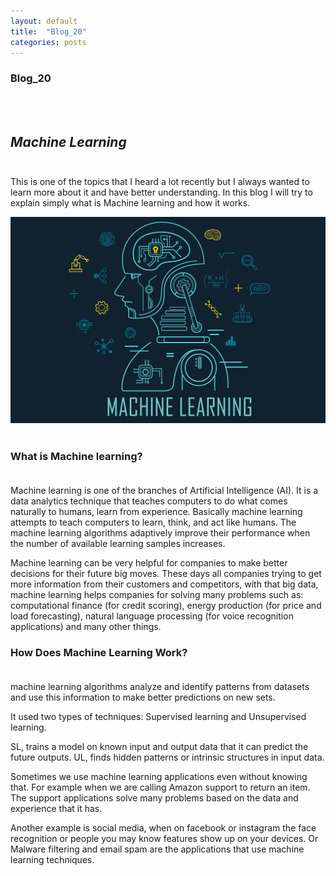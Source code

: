 ```yaml
---
layout: default
title:  "Blog_20"
categories: posts
---
```


### Blog_20
<br><br>


## *Machine Learning*<br><br>


This is one of the topics that I heard a lot recently but I always wanted to learn more about it and have better understanding. In this blog I will try to explain simply what is Machine learning and how it works.


![image](https://raw.githubusercontent.com/sevakZ/sevakZ.github.io/master/docs/_image/blog20.png)<br><br>


### What is Machine learning?<br><br> 


Machine learning is one of the branches of Artificial Intelligence (AI). It is a data analytics technique that teaches computers to do what comes naturally to humans, learn from experience. Basically machine learning attempts to teach computers to learn, think, and act like humans. The machine learning algorithms adaptively improve their performance when the number of available learning samples  increases.

Machine learning can be very helpful for companies to make better decisions for their future big moves. These days all companies trying to get more information from their customers and competitors, with that big data, machine learning helps companies for solving many problems such as: computational finance (for credit scoring), energy production (for price and load forecasting), natural language processing (for voice recognition applications) and many other things.


### How Does Machine Learning Work?<br><br> 

machine learning algorithms analyze and identify patterns from datasets and use this information to make better predictions on new sets.

It used two types of techniques: Supervised learning and Unsupervised learning. 

SL, trains a model on known input and output data that it can predict the future outputs. 
UL, finds hidden patterns or intrinsic structures in input data. 

Sometimes we use machine learning applications even without knowing that. For example when we are calling Amazon support to return an item. The support applications solve many problems based on the data and experience that it has.  

Another example is social media, when on facebook or instagram the face recognition or people you may know features show up on your devices. Or Malware filtering and email spam are the applications that use machine learning techniques. 
